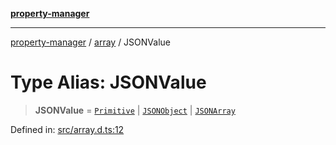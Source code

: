 [**property-manager**](../../README.md)

***

[property-manager](../../modules.md) / [array](../README.md) / JSONValue

# Type Alias: JSONValue

> **JSONValue** = [`Primitive`](Primitive.md) \| [`JSONObject`](../interfaces/JSONObject.md) \| [`JSONArray`](../interfaces/JSONArray.md)

Defined in: [src/array.d.ts:12](https://github.com/snowyu/property-manager.js/blob/0a26f8ac8272cf662455db6a79ab5298188a6840/src/array.d.ts#L12)
